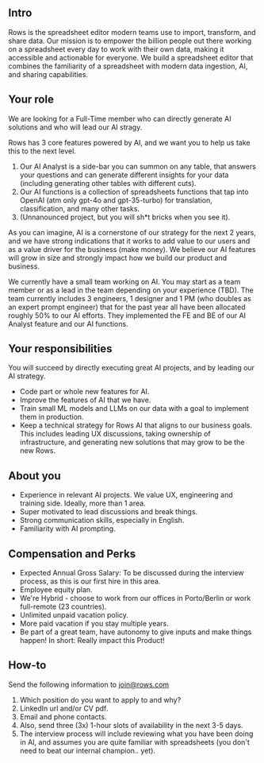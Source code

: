 ## Intro

Rows is the spreadsheet editor modern teams use to import, transform, and share data. Our mission is to empower the billion people out there working on a spreadsheet every day to work with their own data, making it accessible and actionable for everyone. We build a spreadsheet editor that combines the familiarity of a spreadsheet with modern data ingestion, AI, and sharing capabilities.

## Your role

We are looking for a Full-Time member who can directly generate AI solutions and who will lead our AI stragy. 

Rows has 3 core features powered by AI, and we want you to help us take this to the next level.
1. Our AI Analyst is a side-bar you can summon on any table, that answers your questions and can generate different insights for your data (including generating other tables with different cuts).
2. Our AI functions is a collection of spreadsheets functions that tap into OpenAI (atm only gpt-4o and gpt-35-turbo) for translation, classification, and many other tasks.
3. (Unnanounced project, but you will sh*t bricks when you see it). 

As you can imagine, AI is a cornerstone of our strategy for the next 2 years, and we have strong indications that it works to add value to our users and as a value driver for the business (make money). We believe our AI features will grow in size and strongly impact how we build our product and business.

We currently have a small team working on AI. You may start as a team member or as a lead in the team depending on your experience (TBD). The team currently includes 3 engineers, 1 designer and 1 PM (who doubles as an expert prompt engineer) that for the past year all have been allocated roughly 50% to our AI efforts. They implemented the FE and BE of our AI Analyst feature and our AI functions.

## Your responsibilities

You will succeed by directly executing great AI projects, and by leading our AI strategy. 

- Code part or whole new features for AI. 
- Improve the features of AI that we have.
- Train small ML models and LLMs on our data with a goal to implement them in production.
- Keep a technical strategy for Rows AI that aligns to our business goals. This includes leading UX discussions, taking ownership of infrastructure, and generating new solutions that may grow to be the new Rows.

## About you

- Experience in relevant AI projects. We value UX, engineering and training side. Ideally, more than 1 area.
- Super motivated to lead discussions and break things.
- Strong communication skills, especially in English.
- Familiarity with AI prompting.

## Compensation and Perks

- Expected Annual Gross Salary: To be discussed during the interview process, as this is our first hire in this area.
- Employee equity plan.
- We're Hybrid - choose to work from our offices in Porto/Berlin or work full-remote (23 countries).
- Unlimited unpaid vacation policy.
- More paid vacation if you stay multiple years.
- Be part of a great team, have autonomy to give inputs and make things happen! In short: Really impact this Product!

## How-to

Send the following information to join@rows.com

1. Which position do you want to apply to and why?
2. LinkedIn url and/or CV pdf.
3. Email and phone contacts.
4. Also, send three (3x) 1-hour slots of availability in the next 3-5 days.
5. The interview process will include reviewing what you have been doing in AI, and assumes you are quite familiar with spreadsheets (you don't need to beat our internal champion.. yet).
